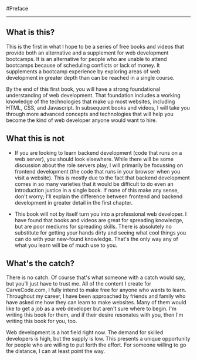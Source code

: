 #Preface

---


## What is this?

This is the first in what I hope to be a series of free books and videos that provide both an alternative and a supplement for web development bootcamps. It is an alternative for people who are unable to attend bootcamps because of scheduling conflicts or lack of money. It supplements a bootcamp experience by exploring areas of web development in greater depth than can be reached in a single course.

By the end of this first book, you will have a strong foundational understanding of web development. That foundation includes a working knowledge of the technologies that make up most websites, including HTML, CSS, and Javascript. In subsequent books and videos, I will take you through more advanced concepts and technologies that will help you become the kind of web developer anyone would want to hire.

## What this is not

* If you are looking to learn backend development \(code that runs on a web server\), you should look elsewhere. While there will be some discussion about the role servers play, I will primarily be focussing on frontend development \(the code that runs in your browser when you visit a website\). This is mostly due to the fact that backend development comes in so many varieties that it would be difficult to do even an introduction justice in a single book. If none of this make any sense, don't worry; I'll explain the difference between frontend and backend development in greater detail in the first chapter.

* This book will not by itself turn you into a professional web developer. I have found that books and videos are great for spreading knowledge, but are poor mediums for spreading skills. There is absolutely no substitute for getting your hands dirty and seeing what cool things you can do with your new-found knowledge. That's the only way any of what you learn will be of much use to you.

## What's the catch?

There is no catch. Of course that's what someone with a catch would say, but you'll just have to trust me. All of the content I create for CarveCode.com, I fully intend to make free for anyone who wants to learn. Throughout my career, I have been approached by friends and family who have asked me how they can learn to make websites. Many of them would like to get a job as a web developer but aren't sure where to begin. I'm writing this book for them, and if their desire resonates with you, then I'm writing this book for you, too.

Web development is a hot field right now. The demand for skilled developers is high, but the supply is low. This presents a unique opportunity for people who are willing to put forth the effort. For someone willing to go the distance, I can at least point the way.
